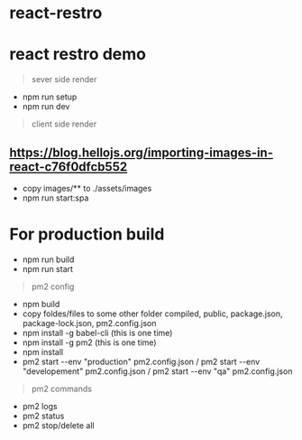 # react-restro
# react restro demo

> sever side render 
- npm run setup 
- npm run dev

> client side render

## https://blog.hellojs.org/importing-images-in-react-c76f0dfcb552
- copy images/** to ./assets/images
- npm run start:spa

# For production build
- npm run build
- npm run start


> pm2 config
- npm build
- copy foldes/files to some other folder compiled, public, package.json, package-lock.json, pm2.config.json 
- npm install -g babel-cli (this is one time)
- npm install -g pm2 (this is one time)
- npm install
- pm2 start --env "production" pm2.config.json / pm2 start --env "developement" pm2.config.json / pm2 start --env "qa" pm2.config.json

> pm2 commands
- pm2 logs
- pm2 status
- pm2 stop/delete all
